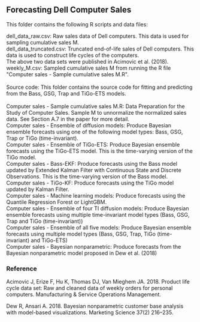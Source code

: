 ## Forecasting Dell Computer Sales

This folder contains the following R scripts and data files:

dell_data_raw.csv: Raw sales data of Dell computers. This data is used for sampling cumulative sales M. <br />
dell_data_truncated.csv: Truncated end-of-life sales of Dell computers. This data is used to construct life cycles of the computers.<br />
The above two data sets were published in Acimovic et al. (2018).<br />
weekly_M.csv: Sampled cumulative sales M from running the R file "Computer sales - Sample cumulative sales M.R". <br />
<br /> 
Source code: This folder contains the source code for fitting and predicting from the Bass, GSG, Trap and TiGo-ETS models.<br />
<br /> 
Computer sales - Sample cumulative sales M.R: Data Preparation for the Study of Computer Sales. Sample M to unnormalize the normalized sales data. See Section A.7 in the paper for more detail.<br /> 
Computer sales - Ensemble of diffusion models: Produce Bayesian ensemble forecasts using one of the following model types: Bass, GSG, Trap or TiGo (time-invariant).<br /> 
Computer sales - Ensemble of TiGo-ETS: Produce Bayesian ensemble forecasts using the TiGo-ETS model. This is the time-varying version of the TiGo model. <br /> 
Computer sales - Bass-EKF: Produce forecasts using the Bass model updated by Extended Kalman Filter with Continuous State and Discrete Observations. This is the time-varying version of the Bass model. <br /> 
Computer sales - TiGo-KF: Produce forecasts using the TiGo model updated by Kalman Filter.<br /> 
Computer sales - Machine learning models: Produce forecasts using the Quantile Regression Forest or LightGBM.<br /> 
Computer sales - Ensemble of four TI diffusion models: Produce Bayesian ensemble forecasts using multiple time-invariant model types (Bass, GSG, Trap and TiGo (time-invariant))<br /> 
Computer sales - Ensemble of all five models: Produce Bayesian ensemble forecasts using multiple model types (Bass, GSG, Trap, TiGo (time-invariant) and TiGo-ETS)<br /> 
Computer sales - Bayesian nonparametric: Produce forecasts from the Bayesian nonparametric model proposed in Dew et al. (2018)

### Reference
Acimovic J, Erize F, Hu K, Thomas DJ, Van Mieghem JA. 2018. Product life cycle data set: Raw and cleaned data of weekly orders for personal computers. Manufacturing & Service Operations Management.

Dew R, Ansari A. 2018. Bayesian nonparametric customer base analysis with model-based visualizations. Marketing Science 37(2) 216–235.
